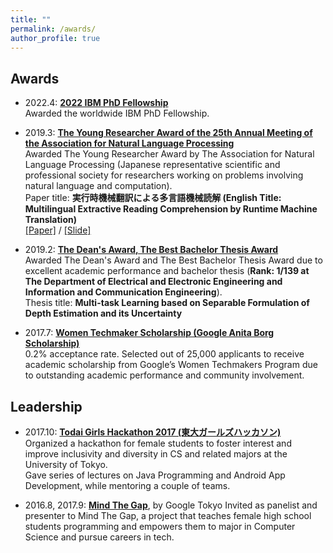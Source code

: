 ```yaml
---
title: ""
permalink: /awards/
author_profile: true
---
```


## Awards
- 2022.4: __[2022 IBM PhD Fellowship ](https://research.ibm.com/university/awards/fellowships.html)__     
Awarded the worldwide IBM PhD Fellowship.

- 2019.3: __[The Young Researcher Award of the 25th Annual Meeting of the Association for Natural Language Processing](http://www.anlp.jp/nlp2019/)__     
Awarded The Young Researcher Award by The Association for Natural Language Processing (Japanese representative scientific and professional society for researchers working on problems involving natural language and computation).    
Paper title: **実行時機械翻訳による多言語機械読解 (English Title: Multilingual Extractive Reading Comprehension by Runtime Machine Translation)**    
[\[Paper\]](https://akariasai.github.io/files/nlp2019_multilingual_rc.pdf) / [\[Slide\]](https://akariasai.github.io/files/nlp2019_asai_r2.pdf)

- 2019.2: __[The Dean's Award, The Best Bachelor Thesis Award](https://www.t.u-tokyo.ac.jp/foee/index.html)__  
Awarded The Dean's Award and The Best Bachelor Thesis Award due to excellent academic performance and bachelor thesis (**Rank: 1/139 at The Department of Electrical and Electronic Engineering and Information and Communication Engineering**).   
Thesis title: **Multi-task Learning based on Separable Formulation of Depth Estimation and its Uncertainty**


- 2017.7: __[Women Techmaker Scholarship (Google Anita Borg Scholarship)](http://www.nakajimafound.or.jp/koubo.htm)__  
0.2% acceptance rate. Selected out of 25,000 applicants to receive academic scholarship from Google’s
Women Techmakers Program due to outstanding academic performance and community involvement.

## Leadership
- 2017.10: __[Todai Girls Hackathon 2017 (東大ガールズハッカソン)](http://www.todaishimbun.org/utokyo-girls-hackathon20171103/)__    
Organized a hackathon for female students to foster interest and improve inclusivity and diversity in
CS and related majors at the University of Tokyo.  
Gave series of lectures on Java Programming and Android App Development, while mentoring a couple of teams.


- 2016.8, 2017.9: __[Mind The Gap](https://japan.googleblog.com/2016/05/mindthegap.html)__, by Google Tokyo
Invited as panelist and presenter to Mind The Gap, a project that teaches female high school students
programming and empowers them to major in Computer Science and pursue careers in tech. 
